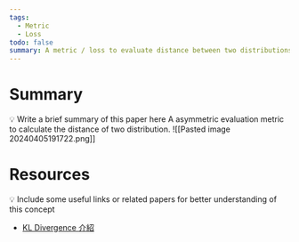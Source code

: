 ```yaml
---
tags:
  - Metric
  - Loss
todo: false
summary: A metric / loss to evaluate distance between two distributions.
---
```

# Summary
💡 Write a brief summary of this paper here
A asymmetric evaluation metric to calculate the distance of two distribution.
![[Pasted image 20240405191722.png]]
# Resources
💡 Include some useful links or related papers for better understanding of this concept
- [KL Divergence 介紹](https://hackmd.io/PjUEbxbeSA2qNbRupRzYMw)